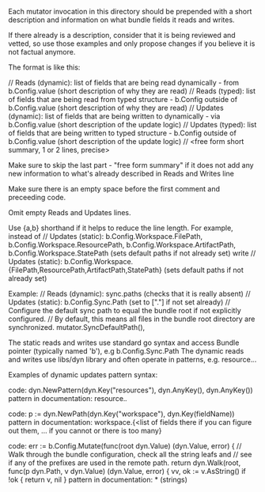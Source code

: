 Each mutator invocation in this directory should be prepended with a short description and information on what bundle fields it reads and writes.

If there already is a description, consider that it is being reviewed and vetted, so use those examples and only propose changes if you believe it is not factual anymore.

The format is like this:

// Reads (dynamic): list of fields that are being read dynamically - from b.Config.value (short description of why they are read)
// Reads (typed): list of fields that are being read from typed structure - b.Config outside of b.Config.value (short description of why they are read)
// Updates (dynamic): list of fields that are being written to dynamically - via b.Config.value (short description of the update logic)
// Updates (typed): list of fields that are being written to typed structure - b.Config outside of b.Config.value (short description of the update logic)
// <free form short summary, 1 or 2 lines, precise>

Make sure to skip the last part - "free form summary" if it does not add any new information to what's already described in Reads and Writes line

Make sure there is an empty space before the first comment and preceeding code.

Omit empty Reads and Updates lines.

Use {a,b} shorthand if it helps to reduce the line length. For example, instead of
		// Updates (static): b.Config.Workspace.FilePath, b.Config.Workspace.ResourcePath, b.Config.Workspace.ArtifactPath, b.Config.Workspace.StatePath (sets default paths if not already set)
write
		// Updates (static): b.Config.Workspace.{FilePath,ResourcePath,ArtifactPath,StatePath} (sets default paths if not already set)


Example:
    <empty line>
	// Reads (dynamic): sync.paths (checks that it is really absent)
	// Updates (static): b.Config.Sync.Path (set to ["."] if not set already)
	// Configure the default sync path to equal the bundle root if not explicitly configured.
	// By default, this means all files in the bundle root directory are synchronized.
	mutator.SyncDefaultPath(),

The static reads and writes use standard go syntax and access Bundle pointer (typically named 'b'), e.g b.Config.Sync.Path
The dynamic reads and writes use libs/dyn library and often operate in patterns, e.g. resource.*.*.

Examples of dynamic updates pattern syntax:

code: dyn.NewPattern(dyn.Key("resources"), dyn.AnyKey(), dyn.AnyKey())
pattern in documentation: resource.*.*

code: p := dyn.NewPath(dyn.Key("workspace"), dyn.Key(fieldName))
pattern in documentation: workspace.{<list of fields there if you can figure out them, ... if you cannot or there is too many}

code: 	err := b.Config.Mutate(func(root dyn.Value) (dyn.Value, error) {
		// Walk through the bundle configuration, check all the string leafs and
		// see if any of the prefixes are used in the remote path.
		return dyn.Walk(root, func(p dyn.Path, v dyn.Value) (dyn.Value, error) {
			vv, ok := v.AsString()
			if !ok {
				return v, nil
			}
pattern in documentation: * (strings)
